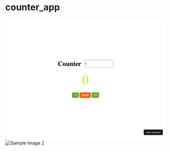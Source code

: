 # counter_app
![Sample Image 1](./images/screenShot_counter1.png)
![Sample Image 2](.images/screenShot_counter2.png)


